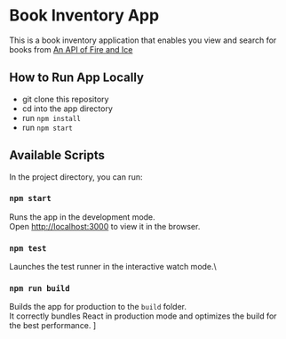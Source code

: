# Book Inventory App

This is a book inventory application that enables you view and search for books from [An API of Fire and Ice ](https://www.anapioficeandfire.com/)

## How to Run App Locally
- git clone this repository
- cd into the app directory
- run `npm install`
- run `npm start` 

## Available Scripts

In the project directory, you can run:

### `npm start`

Runs the app in the development mode.\
Open [http://localhost:3000](http://localhost:3000) to view it in the browser.

### `npm test`

Launches the test runner in the interactive watch mode.\

### `npm run build`

Builds the app for production to the `build` folder.\
It correctly bundles React in production mode and optimizes the build for the best performance.
]




